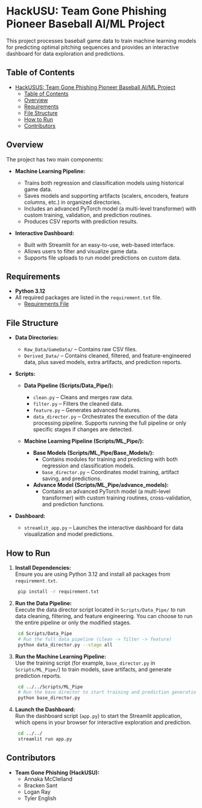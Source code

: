# HackUSU: Team Gone Phishing Pioneer Baseball AI/ML Project

This project processes baseball game data to train machine learning models for predicting optimal pitching sequences and provides an interactive dashboard for data exploration and predictions.

## Table of Contents

- [HackUSUS: Team Gone Phishing Pioneer Baseball AI/ML Project](#hackusus-team-gone-phishing-pioneer-baseball-aiml-project)
  - [Table of Contents](#table-of-contents)
  - [Overview](#overview)
  - [Requirements](#requirements)
  - [File Structure](#file-structure)
  - [How to Run](#how-to-run)
  - [Contributors](#contributors)

## Overview

The project has two main components:

- **Machine Learning Pipeline:**  
  - Trains both regression and classification models using historical game data.
  - Saves models and supporting artifacts (scalers, encoders, feature columns, etc.) in organized directories.
  - Includes an advanced PyTorch model (a multi-level transformer) with custom training, validation, and prediction routines.
  - Produces CSV reports with prediction results.

- **Interactive Dashboard:**  
  - Built with Streamlit for an easy-to-use, web-based interface.
  - Allows users to filter and visualize game data.
  - Supports file uploads to run model predictions on custom data.

## Requirements

- **Python 3.12**  
- All required packages are listed in the `requirement.txt` file.
  - [Requirements File](requirement.txt)

## File Structure

- **Data Directories:**
  - `Raw_Data/GameData/` – Contains raw CSV files.
  - `Derived_Data/` – Contains cleaned, filtered, and feature-engineered data, plus saved models, extra artifacts, and prediction reports.

- **Scripts:**
  - **Data Pipeline (Scripts/Data_Pipe/):**
    - `clean.py` – Cleans and merges raw data.
    - `filter.py` – Filters the cleaned data.
    - `feature.py` – Generates advanced features.
    - `data_director.py` – Orchestrates the execution of the data processing pipeline. Supports running the full pipeline or only specific stages if changes are detected.
  
  - **Machine Learning Pipeline (Scripts/ML_Pipe/):**
    - **Base Models (Scripts/ML_Pipe/Base_Models/):**  
      - Contains modules for training and predicting with both regression and classification models.
      - `base_director.py` – Coordinates model training, artifact saving, and predictions.
    - **Advance Model (Scripts/ML_Pipe/advance_models):**  
      - Contains an advanced PyTorch model (a multi-level transformer) with custom training routines, cross-validation, and prediction functions.

- **Dashboard:**
  - `streamlit_app.py` – Launches the interactive dashboard for data visualization and model predictions.

## How to Run

1. **Install Dependencies:**  
   Ensure you are using Python 3.12 and install all packages from `requirement.txt`.
   ```bash
    pip install -r requirement.txt
   ```

2. **Run the Data Pipeline:**  
   Execute the data director script located in `Scripts/Data_Pipe/` to run data cleaning, filtering, and feature engineering. You can choose to run the entire pipeline or only the modified stages.
   ```bash
    cd Scripts/Data_Pipe
    # Run the full data pipeline (clean -> filter -> feature)
    python data_director.py --stage all
   ```

3. **Run the Machine Learning Pipeline:**  
   Use the training script (for example, `base_director.py` in `Scripts/ML_Pipe/`) to train models, save artifacts, and generate prediction reports.
   ```bash
    cd ../../Scripts/ML_Pipe
    # Run the base director to start training and prediction generation
    python base_director.py
   ```

4. **Launch the Dashboard:**  
   Run the dashboard script (`app.py`) to start the Streamlit application, which opens in your browser for interactive exploration and prediction.
   ```bash
    cd ../../
    streamlit run app.py
   ```

## Contributors

- **Team Gone Phishing (HackUSU):**
  - Annaka McClelland
  - Bracken Sant
  - Logan Ray
  - Tyler English
